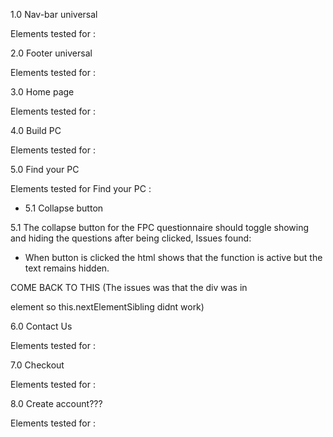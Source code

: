 1.0 Nav-bar universal

Elements tested for  :

2.0 Footer universal

Elements tested for  :

3.0 Home page

Elements tested for  :

4.0 Build PC

Elements tested for  :

5.0 Find your PC

Elements tested for Find your PC :

- 5.1 Collapse button

5.1 The collapse button for the FPC questionnaire should toggle showing and hiding the questions after being clicked, Issues found:
- When button is clicked the html shows that the function is active but the text remains hidden.

COME BACK TO THIS (The issues was that the div was in <p> element so this.nextElementSibling didnt work)

6.0 Contact Us

Elements tested for  :

7.0 Checkout

Elements tested for  :

8.0 Create account???

Elements tested for  :
